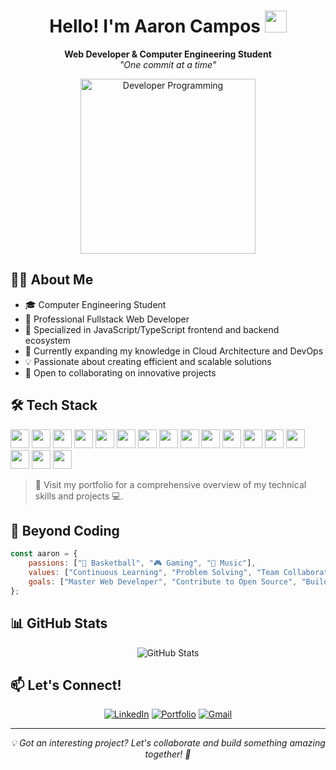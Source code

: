 <h1 align="center">
    <b>Hello! I'm Aaron Campos</b>
    <img  src="https://media.giphy.com/media/hvRJCLFzcasrR4ia7z/giphy.gif" width="35">
</h1>

<p align="center">
    <b>Web Developer & Computer Engineering Student</b>
    <br>
    <i>"One commit at a time"</i>
</p>

<div align="center">
    <img src="https://c.tenor.com/GN73MKBawZYAAAAi/busy-cute.gif" width="280px" alt="Developer Programming">
</div>

## 👨‍💻 About Me

- 🎓 Computer Engineering Student
- 💼 Professional Fullstack Web Developer
- 🚀 Specialized in JavaScript/TypeScript frontend and backend ecosystem
- 🌱 Currently expanding my knowledge in Cloud Architecture and DevOps
- 💡 Passionate about creating efficient and scalable solutions
- 🤝 Open to collaborating on innovative projects

## 🛠️ Tech Stack
<img src="https://img.shields.io/badge/HTML5-E34F26?style=for-the-badge&logo=html5&logoColor=white" height="30"/> <img src="https://img.shields.io/badge/CSS3-1572B6?style=for-the-badge&logo=css3&logoColor=white" height="30"/> <img src="https://img.shields.io/badge/JavaScript-F7DF1E?style=for-the-badge&logo=javascript&logoColor=black" height="30"/> <img src="https://img.shields.io/badge/Tailwind_CSS-38B2AC?style=flat&logo=tailwind-css&logoColor=white" height="30"> <img src="https://img.shields.io/badge/Next.js-000000?style=flat&logo=next.js&logoColor=white" height="30"> <img src="https://img.shields.io/badge/React-20232A?style=flat&logo=react&logoColor=61DAFB" height="30">  <img src="https://img.shields.io/badge/Astro-FF5A5F?style=flat&logo=astro&logoColor=white" height="30"> <img src="https://img.shields.io/badge/Bun-000000?style=for-the-badge&logo=bun&logoColor=white" height="30"/> <img src="https://img.shields.io/badge/Express-000000?style=for-the-badge&logo=express&logoColor=white" height="30"/> <img src="https://img.shields.io/badge/Node.js-339933?style=flat&logo=nodedotjs&logoColor=white" height="30"> <img src="https://img.shields.io/badge/MySQL-4479A1?style=for-the-badge&logo=mysql&logoColor=white" height="30"/> <img src="https://img.shields.io/badge/PostgreSQL-336791?style=for-the-badge&logo=postgresql&logoColor=white" height="30"/> <img src="https://img.shields.io/badge/SQLite-003B57?style=for-the-badge&logo=sqlite&logoColor=white" height="30"/> <img src="https://img.shields.io/badge/Git-F05032?style=for-the-badge&logo=git&logoColor=white" height="30"/> <img src="https://img.shields.io/badge/Docker-2496ED?style=for-the-badge&logo=docker&logoColor=white" height="30"/> <img src="https://img.shields.io/badge/WebStorm-000000?style=for-the-badge&logo=webstorm&logoColor=white" height="30"/> <img src="https://img.shields.io/badge/Linux-FFFFFF?style=flat&logo=linux&logoColor=black" height="30">





> 💼 Visit my portfolio for a comprehensive overview of my technical skills and projects 💻.

## 🌟 Beyond Coding

```javascript
const aaron = {
    passions: ["🏀 Basketball", "🎮 Gaming", "🎵 Music"],
    values: ["Continuous Learning", "Problem Solving", "Team Collaboration"],
    goals: ["Master Web Developer", "Contribute to Open Source", "Build Solutions"]
};
```

## 📊 GitHub Stats

<div align="center">
    <img src="https://github-readme-streak-stats.herokuapp.com/?user=aarondev16&theme=material-palenight&hide_current_streak=true&hide_longest_streak=true" alt="GitHub Stats">
</div>

## 📫 Let's Connect!

<div align="center">
    
[![LinkedIn](https://img.shields.io/badge/LinkedIn-%230077B5.svg?style=for-the-badge&logo=linkedin&logoColor=white)](https://www.linkedin.com/in/aarondev16/)
[![Portfolio](https://img.shields.io/badge/Portfolio-%23000000.svg?style=for-the-badge&logo=vercel&logoColor=white)](https://aaron-dev.vercel.app/)
[![Gmail](https://img.shields.io/badge/Gmail-%23D14836.svg?style=for-the-badge&logo=gmail&logoColor=white)](mailto:aaronoso0704@gmail.com)
</div>

---

<p align="center">
    <i>💡 Got an interesting project? Let's collaborate and build something amazing together! 🚀</i>
</p>
